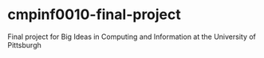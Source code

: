 # cmpinf0010-final-project
Final project for Big Ideas in Computing and Information at the University of Pittsburgh
